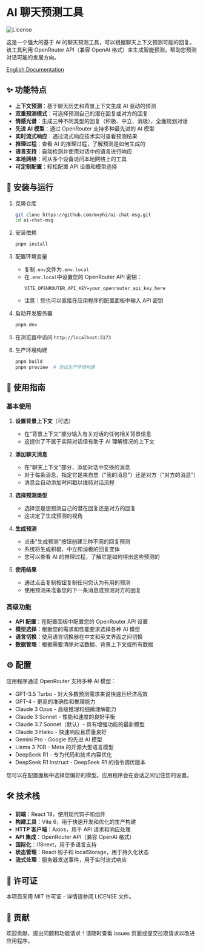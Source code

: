 # AI 聊天预测工具

![License](https://img.shields.io/badge/license-MIT-blue.svg)

这是一个强大的基于 AI 的聊天预测工具，可以根据聊天上下文预测可能的回复。该工具利用 OpenRouter API（兼容 OpenAI 格式）来生成智能预测，帮助您预测对话可能的发展方向。

[English Documentation](./README.md)

## ✨ 功能特点

- **上下文预测**：基于聊天历史和背景上下文生成 AI 驱动的预测
- **双重预测模式**：可选择预测自己的潜在回复或对方的回复
- **情感光谱**：生成三种不同类型的回复（积极、中立、消极），全面规划对话
- **先进 AI 模型**：通过 OpenRouter 支持多种最先进的 AI 模型
- **实时流式响应**：通过流式响应技术实时查看预测结果
- **推理过程**：查看 AI 的推理过程，了解预测是如何生成的
- **语言支持**：自动检测并使用对话中的语言进行响应
- **本地网络**：可从多个设备访问本地网络上的工具
- **可定制配置**：轻松配置 API 设置和模型选择

## 🚀 安装与运行

1. 克隆仓库

   ```bash
   git clone https://github.com/mxyhi/ai-chat-msg.git
   cd ai-chat-msg
   ```

2. 安装依赖

   ```bash
   pnpm install
   ```

3. 配置环境变量

   - 复制`.env`文件为`.env.local`
   - 在`.env.local`中设置您的 OpenRouter API 密钥：
     ```
     VITE_OPENROUTER_API_KEY=your_openrouter_api_key_here
     ```
   - 注意：您也可以直接在应用程序的配置面板中输入 API 密钥

4. 启动开发服务器

   ```bash
   pnpm dev
   ```

5. 在浏览器中访问 `http://localhost:5173`

6. 生产环境构建
   ```bash
   pnpm build
   pnpm preview  # 测试生产环境构建
   ```

## 📖 使用指南

### 基本使用

1. **设置背景上下文**（可选）

   - 在"背景上下文"部分输入有关对话的任何相关背景信息
   - 这提供了不属于实际对话但有助于 AI 理解情况的上下文

2. **添加聊天消息**

   - 在"聊天上下文"部分，添加对话中交换的消息
   - 对于每条消息，指定它是来自您（"我的消息"）还是对方（"对方的消息"）
   - 消息会自动添加时间戳以维持对话流程

3. **选择预测类型**

   - 选择您是想预测自己的潜在回复还是对方的回复
   - 这决定了生成预测的视角

4. **生成预测**

   - 点击"生成预测"按钮创建三种不同的回复预测
   - 系统将生成积极、中立和消极的回复变体
   - 您可以查看 AI 的推理过程，了解它是如何得出这些预测的

5. **使用结果**
   - 通过点击复制按钮复制任何您认为有用的预测
   - 使用预测来准备您的下一条消息或预测对方的回复

### 高级功能

- **API 配置**：在配置面板中配置您的 OpenRouter API 设置
- **模型选择**：根据您的需求和性能要求选择各种 AI 模型
- **语言切换**：使用语言切换器在中文和英文界面之间切换
- **数据管理**：根据需要清除对话数据、背景上下文或所有数据

## ⚙️ 配置

应用程序通过 OpenRouter 支持多种 AI 模型：

- GPT-3.5 Turbo - 对大多数预测需求来说快速且经济高效
- GPT-4 - 更高的准确性和推理能力
- Claude 3 Opus - 高级推理和细微理解能力
- Claude 3 Sonnet - 性能和速度的良好平衡
- Claude 3.7 Sonnet（默认）- 具有增强功能的最新模型
- Claude 3 Haiku - 快速响应且质量良好
- Gemini Pro - Google 的先进 AI 模型
- Llama 3 70B - Meta 的开源大型语言模型
- DeepSeek R1 - 专为代码和技术内容优化
- DeepSeek R1 Instruct - DeepSeek R1 的指令调优版本

您可以在配置面板中选择您偏好的模型。应用程序会在会话之间记住您的设置。

## 🛠️ 技术栈

- **前端**：React 19，使用现代钩子和组件
- **构建工具**：Vite 6，用于快速开发和优化的生产构建
- **HTTP 客户端**：Axios，用于 API 请求和响应处理
- **API 集成**：OpenRouter API（兼容 OpenAI 格式）
- **国际化**：i18next，用于多语言支持
- **状态管理**：React 钩子和 localStorage，用于持久化状态
- **流式处理**：服务器发送事件，用于实时流式响应

## 📄 许可证

本项目采用 MIT 许可证 - 详情请参阅 LICENSE 文件。

## 🤝 贡献

欢迎贡献、提出问题和功能请求！请随时查看 issues 页面或提交拉取请求以改进应用程序。
